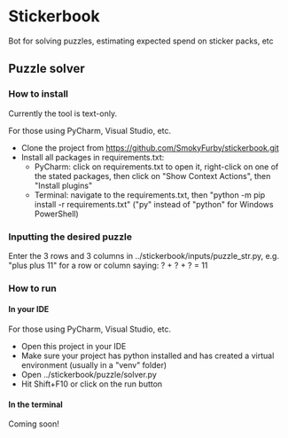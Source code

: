 # Stickerbook
Bot for solving puzzles, estimating expected spend on sticker packs, etc

## Puzzle solver

### How to install
Currently the tool is text-only.

For those using PyCharm, Visual Studio, etc.
- Clone the project from https://github.com/SmokyFurby/stickerbook.git
- Install all packages in requirements.txt:
  - PyCharm: click on requirements.txt to open it, right-click on one of the stated packages, then click on "Show Context Actions", then "Install plugins"
  - Terminal: navigate to the requirements.txt, then "python -m pip install -r requirements.txt" ("py" instead of "python" for Windows PowerShell)

### Inputting the desired puzzle
Enter the 3 rows and 3 columns in ../stickerbook/inputs/puzzle_str.py, e.g. "plus plus 11" for a row or column saying: ? + ? + ? = 11

### How to run


#### In your IDE
For those using PyCharm, Visual Studio, etc.
- Open this project in your IDE
- Make sure your project has python installed and has created a virtual environment (usually in a "venv" folder)
- Open ../stickerbook/puzzle/solver.py
- Hit Shift+F10 or click on the run button

#### In the terminal
Coming soon!

